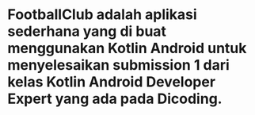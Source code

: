# FootballClub adalah aplikasi sederhana yang di buat menggunakan Kotlin Android untuk menyelesaikan submission 1 dari kelas Kotlin Android Developer Expert yang ada pada Dicoding.
